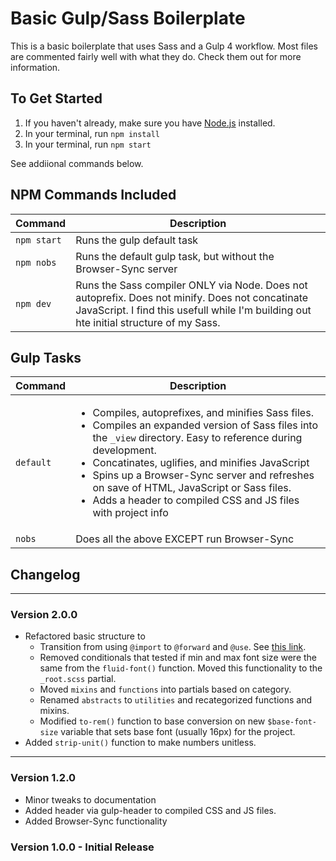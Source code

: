 # Basic Gulp/Sass Boilerplate

This is a basic boilerplate that uses Sass and a Gulp 4 workflow. Most files are commented fairly well with what they do. Check them out for more information.

## To Get Started

1. If you haven't already, make sure you have [Node.js](https://nodejs.org/en/) installed.
2. In your terminal, run `npm install`
3. In your terminal, run `npm start`

See addiional commands below.

## NPM Commands Included

| Command | Description |
| ---- | --- |
| `npm start` | Runs the gulp default task |
| `npm nobs` | Runs the default gulp task, but without the Browser-Sync server |
| `npm dev` | Runs the Sass compiler ONLY via Node.  Does not autoprefix.  Does not minify.  Does not concatinate JavaScript. I find this usefull while I'm building out hte initial structure of my Sass. |

## Gulp Tasks

| Command | Description |
| ---- | --- |
| `default` | <ul><li>Compiles, autoprefixes, and minifies Sass files.</li><li>Compiles an expanded version of Sass files into the `_view` directory.  Easy to reference during development.</li><li>Concatinates, uglifies, and minifies JavaScript</li><li>Spins up a Browser-Sync server and refreshes on save of HTML, JavaScript or Sass files.</li><li>Adds a header to compiled CSS and JS files with project info</li></ul>|
| `nobs` | Does all the above EXCEPT run Browser-Sync |


## Changelog

---
### Version 2.0.0

- Refactored basic structure to
  - Transition from using `@import` to `@forward` and `@use`. See [this link](https://sass-lang.com/documentation/at-rules/import).
  - Removed conditionals that tested if min and max font size were the same from the `fluid-font()` function. Moved this functionality to the `_root.scss` partial.
  - Moved `mixins` and `functions` into partials based on category.
  - Renamed `abstracts` to `utilities` and recategorized functions and mixins.
  - Modified `to-rem()` function to base conversion on new `$base-font-size` variable that sets base font (usually 16px) for the project.
- Added `strip-unit()` function to make numbers unitless.

---
### Version 1.2.0

- Minor tweaks to documentation
- Added header via gulp-header to compiled CSS and JS files.
- Added Browser-Sync functionality

### Version 1.0.0 - Initial Release
